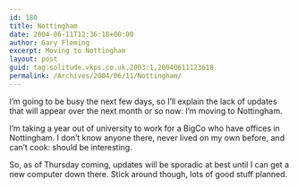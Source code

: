 ```yaml
---
id: 180
title: Nottingham
date: 2004-06-11T12:36:18+00:00
author: Gary Fleming
excerpt: Moving to Nottingham
layout: post
guid: tag:solitude.vkps.co.uk,2003:1,20040611123618
permalink: /Archives/2004/06/11/Nottingham/
---
```

I&#8217;m going to be busy the next few days, so I&#8217;ll explain the lack of updates that will appear over the next month or so now: I&#8217;m moving to Nottingham.

I&#8217;m taking a year out of university to work for a BigCo who have offices in Nottingham. I don&#8217;t know anyone there, never lived on my own before, and can&#8217;t cook: should be interesting.

So, as of Thursday coming, updates will be sporadic at best until I can get a new computer down there. Stick around though, lots of good stuff planned.